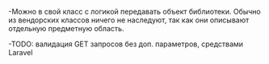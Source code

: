 -Можно в свой класс с логикой передавать объект библиотеки. Обычно из вендорских классов ничего не наследуют, так как они описывают отдельную предметную область.

-TODO: валидация GET запросов без доп. параметров, средствами Laravel
